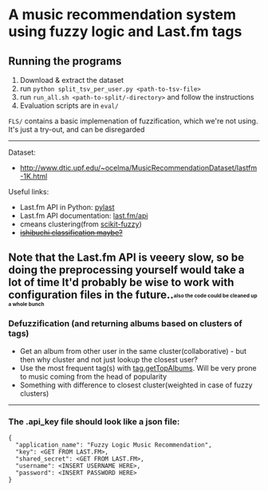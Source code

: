 # A music recommendation system using fuzzy logic and Last.fm tags

## Running the programs
1. Download & extract the dataset
2. run `python split_tsv_per_user.py <path-to-tsv-file>`
3. run `run_all.sh <path-to-split/-directory>` and follow the instructions
4. Evaluation scripts are in `eval/`

`FLS/` contains a basic implemenation of fuzzification, which we're not using. It's just a try-out, and can be disregarded

-----
Dataset:
- http://www.dtic.upf.edu/~ocelma/MusicRecommendationDataset/lastfm-1K.html

Useful links:
- Last.fm API in Python: [pylast](https://github.com/pylast/pylast)
- Last.fm API documentation: [last.fm/api](http://www.last.fm/api)
- cmeans clustering(from [scikit-fuzzy](https://github.com/scikit-fuzzy/scikit-fuzzy))
- [~~ishibuchi classification maybe?~~](http://citeseerx.ist.psu.edu/viewdoc/download?doi=10.1.1.294.6338&rep=rep1&type=pdf)

Note that the Last.fm API is veeery slow, so be doing the preprocessing yourself would take a lot of time
It'd probably be wise to work with configuration files in the future..<sub><sup><sub><sup>also the code could be cleaned up a whole bunch</sup></sub></sup></sub>
-----
### Defuzzification (and returning albums based on clusters of tags)
- Get an album from other user in the same cluster(collaborative) - but then why cluster and not just lookup the closest user?
- Use the most frequent tag(s) with [tag.getTopAlbums](http://www.last.fm/api/show/tag.getTopAlbums). Will be very prone to music coming from the head of popularity
- Something with difference to closest cluster(weighted in case of fuzzy clusters)

-----
### The .api_key file should look like a json file:
```
{
  "application_name": "Fuzzy Logic Music Recommendation",
  "key": <GET FROM LAST.FM>,
  "shared_secret": <GET FROM LAST.FM>,
  "username": <INSERT USERNAME HERE>,
  "password": <INSERT PASSWORD HERE>
}
```
